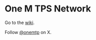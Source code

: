 # One M TPS Network

Go to the [wiki](https://github.com/onemtps/onemtps/wiki).

Follow [@onemtp](https://x.com/onemtps) on X.
